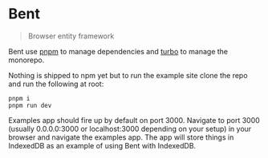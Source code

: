 # Bent

> Browser entity framework

Bent use [pnpm](https://pnpm.io/) to manage dependencies and [turbo](https://turborepo.org/) to manage the monorepo.

Nothing is shipped to npm yet but to run the example site clone the repo and run the following at root:

```
pnpm i
pnpm run dev
```

Examples app should fire up by default on port 3000. Navigate to port 3000 (usually 0.0.0.0:3000 or localhost:3000 depending on your setup) in your browser and navigate the examples app. The app will store things in IndexedDB as an example of using Bent with IndexedDB.
